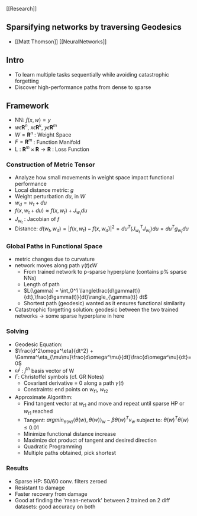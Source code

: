 [[Research]]
## Sparsifying networks by traversing Geodesics
- [[Matt Thomson]] [[NeuralNetworks]]
## Intro
- To learn multiple tasks sequentially while avoiding catastrophic forgetting
- Discover high-performance paths from dense to sparse

## Framework
- NN: $f(x,w) = y$ 
- $w\epsilon \mathbf{R}^n$, $x\epsilon \mathbf{R}^k$, $y\epsilon \mathbf{R}^m$
- $W=\mathbf{R}^n$ : Weight Space
- $F=\mathbf{R}^m$ : Function Manifold
- L : $\mathbf{R}^m \times \mathbf{R}\rightarrow\mathbf{R}$ : Loss Function

### Construction of Metric Tensor
- Analyze how small movements in weight space impact functional performance
- Local distance metric:  $g$
- Weight perturbation $du$, in $W$
- $w_d = w_t + du$
- $f(x, w_t + du) \approx f(x, w_t) + J_{w_t} du$
- $J_{w_t}$ : Jacobian of $f$
- Distance:  $d(w_t,w_d) = |f(x,w_t) − f(x,w_d)|^2 = du^T (J_{w_t}^T J_{w_t})du = du^T g_{w_t} du$

### Global Paths in Functional Space
- metric changes due to curvature 
- network moves along path $\gamma(t) \epsilon W$
	- From trained network to p-sparse hyperplane (contains p% sparse NNs)
	- Length of path
	- $L(\gamma) = \int_0^1 \langle\frac{d\gamma(t)}{dt},\frac{d\gamma(t)}{dt}\rangle_{\gamma(t)} dt$
	- Shortest path (geodesic) wanted as it ensures functional similarity
- Catastrophic forgetting solution: geodesic between the two trained networks -> some sparse hyperplane in here

### Solving
- Geodesic Equation:
- $\frac{d^2\omega^\eta}{dt^2} + \Gamma^\eta_{\mu\nu}\frac{d\omega^\mu}{dt}\frac{d\omega^\nu}{dt}= 0$
- $\omega^j$ : $j^{th}$ basis vector of W
- $\Gamma$: Christoffel symbols (cf. GR Notes)
	- Covariant derivative = 0 along a path $\gamma(t)$
	- Constraints: end points on $w_{t1}$, $w_{t2}$
- Approximate Algorithm:
	- Find tangent vector at $w_{t1}$ and move and repeat until sparse HP or $w_{t1}$ reached
	- Tangent: $argmin_{\theta(w)} \langle\theta(w),\theta(w)\rangle_w − \beta \theta(w)^T v_w$ subject to: $\theta(w)^T\theta(w) ≤ 0.01$
	- Minimize functional distance increase
	- Maximize dot product of tangent and desired direction
	- Quadratic Programming
	- Multiple paths obtained, pick shortest

### Results
- Sparse HP: 50/60 conv. filters zeroed
- Resistant to damage
- Faster recovery from damage
- Good at finding the 'mean-network' between 2 trained on 2 diff datasets: good accuracy on both